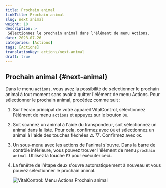 ```yaml
---
title: Prochain animal
linkTitle: Prochain animal
slug: next animal
weight: 10
description: >
 Sélectionnez le prochain animal dans l'élément de menu Actions.
date: 2023-07-26
categories: [Actions]
tags: [Actions]
translationKey: actions/next-animal
draft: true
---
```

## Prochain animal {#next-animal}

Dans le menu `actions`, vous avez la possibilité de sélectionner le prochain animal à tout moment sans avoir à quitter l'élément de menu Actions. Pour sélectionner le prochain animal, procédez comme suit :

1. Sur l'écran principal de votre appareil VitalControl, sélectionnez l'élément de menu `actions` et appuyez sur le bouton `OK`.

2. Soit scannez un animal à l'aide du transpondeur, soit sélectionnez un animal dans la liste. Pour cela, confirmez avec `OK` et sélectionnez un animal à l'aide des touches fléchées △ ▽. Confirmez avec `OK`.

3. Un sous-menu avec les actions de l'animal s'ouvre. Dans la barre de contrôle inférieure, vous pouvez trouver l'élément de menu `prochain animal`. Utilisez la touche `F3` pour exécuter ceci.

4. La fenêtre de l'étape deux s'ouvre automatiquement à nouveau et vous pouvez sélectionner le prochain animal.

    ![VitalControl: Menu Actions Prochain animal](../images/nextanimal.png "Choisir le prochain animal")
    
